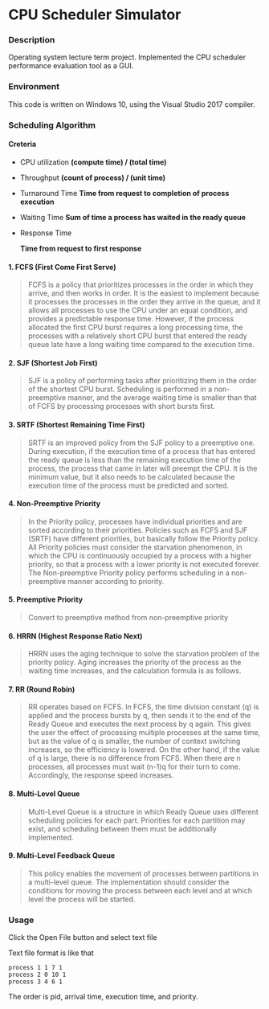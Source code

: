 # CPU Scheduler Simulator

### Description

Operating system lecture term project. Implemented the CPU scheduler performance evaluation tool as a GUI.



### Environment

This code is written on Windows 10, using the Visual Studio 2017 compiler.



### Scheduling Algorithm

#### Creteria

+ CPU utilization 
**(compute time) / (total time)**

+ Throughput 
**(count of process) / (unit time)**

+ Turnaround Time 
**Time from request to completion of process execution**

+ Waiting Time 
**Sum of time a process has waited in the ready queue**

+ Response Time 

  **Time from request to first response**

#### 1. FCFS (First Come First Serve)

>  FCFS is a policy that prioritizes processes in the order in which they arrive, and then works in order. It is the easiest to implement because it processes the processes in the order they arrive in the queue, and it allows all processes to use the CPU under an equal condition, and provides a predictable response time. However, if the process allocated the first CPU burst requires a long processing time, the processes with a relatively short CPU burst that entered the ready queue late have a long waiting time compared to the execution time.

#### 2. SJF (Shortest Job First)

>  SJF is a policy of performing tasks after prioritizing them in the order of the shortest CPU burst. Scheduling is performed in a non-preemptive manner, and the average waiting time is smaller than that of FCFS by processing processes with short bursts first.

#### 3. SRTF (Shortest Remaining Time First)

>  SRTF is an improved policy from the SJF policy to a preemptive one. During execution, if the execution time of a process that has entered the ready queue is less than the remaining execution time of the process, the process that came in later will preempt the CPU. It is the minimum value, but it also needs to be calculated because the execution time of the process must be predicted and sorted.

#### 4. Non-Preemptive Priority

>  In the Priority policy, processes have individual priorities and are sorted according to their priorities. Policies such as FCFS and SJF (SRTF) have different priorities, but basically follow the Priority policy. All Priority policies must consider the starvation phenomenon, in which the CPU is continuously occupied by a process with a higher priority, so that a process with a lower priority is not executed forever. The Non-preemptive Priority policy performs scheduling in a non-preemptive manner according to priority.

#### 5. Preemptive Priority

> Convert to preemptive method from non-preemptive priority

#### 6. HRRN (Highest Response Ratio Next)

>  HRRN uses the aging technique to solve the starvation problem of the priority policy. Aging increases the priority of the process as the waiting time increases, and the calculation formula is as follows.

#### 7. RR (Round Robin)

>  RR operates based on FCFS. In FCFS, the time division constant (q) is applied and the process bursts by q, then sends it to the end of the Ready Queue and executes the next process by q again. This gives the user the effect of processing multiple processes at the same time, but as the value of q is smaller, the number of context switching increases, so the efficiency is lowered. On the other hand, if the value of q is large, there is no difference from FCFS. When there are n processes, all processes must wait 
> (n-1)q for their turn to come. Accordingly, the response speed increases.

#### 8. Multi-Level Queue

>  Multi-Level Queue is a structure in which Ready Queue uses different scheduling policies for each part. Priorities for each partition may exist, and scheduling between them must be additionally implemented.

#### 9. Multi-Level Feedback Queue

>  This policy enables the movement of processes between partitions in a multi-level queue. The implementation should consider the conditions for moving the process between each level and at which level the process will be started.



### Usage

Click the Open File button and select text file

Text file format is like that

```
process 1 1 7 1
process 2 0 10 1
process 3 4 6 1
```

The order is pid, arrival time, execution time, and priority.
